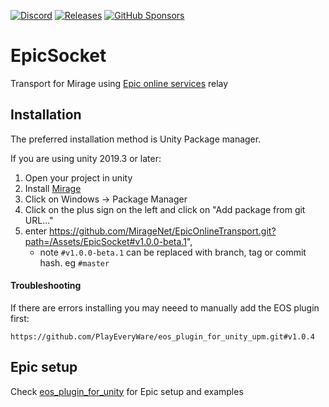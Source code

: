 [![Discord](https://img.shields.io/discord/809535064551456888.svg)](https://discordapp.com/invite/DTBPBYvexy)
[![Releases](https://img.shields.io/github/release/MirageNet/EpicSocket.svg?include_prereleases&sort=semver)](https://github.com/MirageNet/EpicSocket/releases/latest)
[![GitHub Sponsors](https://img.shields.io/github/sponsors/James-Frowen)](https://github.com/sponsors/James-Frowen)

# EpicSocket

Transport for Mirage using [Epic online services](https://dev.epicgames.com/en-US/services) relay

## Installation
The preferred installation method is Unity Package manager.

If you are using unity 2019.3 or later: 

1) Open your project in unity
2) Install [Mirage](https://github.com/MirageNet/Mirage)
3) Click on Windows -> Package Manager
4) Click on the plus sign on the left and click on "Add package from git URL..."
5) enter https://github.com/MirageNet/EpicOnlineTransport.git?path=/Assets/EpicSocket#v1.0.0-beta.1",
    - note `#v1.0.0-beta.1` can be replaced with branch, tag or commit hash. eg `#master`

#### Troubleshooting
If there are errors installing you may neeed to manually add the EOS plugin first:
```
https://github.com/PlayEveryWare/eos_plugin_for_unity_upm.git#v1.0.4
```


## Epic setup

Check [eos_plugin_for_unity](https://github.com/PlayEveryWare/eos_plugin_for_unity) for Epic setup and examples
